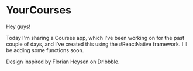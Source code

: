 # YourCourses

Hey guys!

Today I'm sharing a Courses app, which I've been working on for the past couple of days, and I've created this using the #ReactNative framework. I'll be adding some functions soon.

Design inspired by Florian Heysen on Dribbble.

